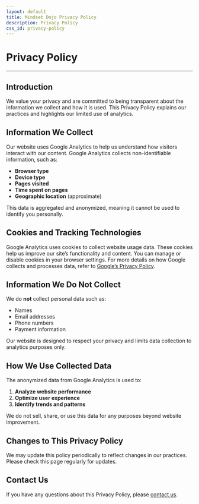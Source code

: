 ```yaml
---
layout: default
title: Mindset Dojo Privacy Policy
description: Privacy Policy
css_id: privacy-policy
---
```


# Privacy Policy
---

## Introduction

We value your privacy and are committed to being transparent about the information we collect and how it is used. This Privacy Policy explains our practices and highlights our limited use of analytics.

## Information We Collect

Our website uses Google Analytics to help us understand how visitors interact with our content. Google Analytics collects non-identifiable information, such as:

* **Browser type**
* **Device type**
* **Pages visited**
* **Time spent on pages**
* **Geographic location** (approximate)

This data is aggregated and anonymized, meaning it cannot be used to identify you personally.

## Cookies and Tracking Technologies

Google Analytics uses cookies to collect website usage data. These cookies help us improve our site’s functionality and content. You can manage or disable cookies in your browser settings. For more details on how Google collects and processes data, refer to [Google’s Privacy Policy](https://policies.google.com/privacy).

## Information We Do Not Collect

We do **not** collect personal data such as:

* Names
* Email addresses
* Phone numbers
* Payment information

Our website is designed to respect your privacy and limits data collection to analytics purposes only.

## How We Use Collected Data

The anonymized data from Google Analytics is used to:

1. **Analyze website performance**
2. **Optimize user experience**
3. **Identify trends and patterns**

We do not sell, share, or use this data for any purposes beyond website improvement.

## Changes to This Privacy Policy

We may update this policy periodically to reflect changes in our practices. Please check this page regularly for updates.

## Contact Us

If you have any questions about this Privacy Policy, please [contact us]({{site.connect_url}}).